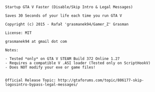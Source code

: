 	Startup GTA V Faster (Disable/Skip Intro & Legal Messages)

	Saves 30 Seconds of your life each time you run GTA V

	Copyright (c) 2015 - Rafał 'grasmanek94/Gamer_Z' Grasman

	License: MIT

	grasmanek94 at gmail dot com

	Notes: 
	
	- Tested *only* on GTA V STEAM Build 372 Online 1.27
	- Requires a compatible V .ASI loader (Tested only on ScriptHookV)
	- Does NOT modify your exe or game files!
	
	
	Official Release Topic: http://gtaforums.com/topic/806177-skip-logosintro-bypass-legal-messages/
	
